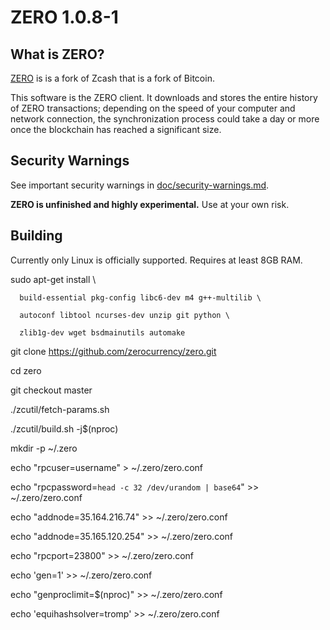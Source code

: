 ZERO 1.0.8-1
=============

What is ZERO?
--------------

[ZERO](https://github.com/zerocurrency/zero) is is a fork of Zcash that is a fork of Bitcoin.

This software is the ZERO client. It downloads and stores the entire history
of ZERO transactions; depending on the speed of your computer and network
connection, the synchronization process could take a day or more once the
blockchain has reached a significant size.

Security Warnings
-----------------

See important security warnings in
[doc/security-warnings.md](doc/security-warnings.md).

**ZERO is unfinished and highly experimental.** Use at your own risk.

Building
--------

Currently only Linux is officially supported.
Requires at least 8GB RAM.


sudo apt-get install \

      build-essential pkg-config libc6-dev m4 g++-multilib \

      autoconf libtool ncurses-dev unzip git python \

      zlib1g-dev wget bsdmainutils automake


git clone https://github.com/zerocurrency/zero.git

cd zero

git checkout master

./zcutil/fetch-params.sh

./zcutil/build.sh -j$(nproc)

mkdir -p ~/.zero

echo "rpcuser=username" > ~/.zero/zero.conf

echo "rpcpassword=`head -c 32 /dev/urandom | base64`" >> ~/.zero/zero.conf

echo "addnode=35.164.216.74" >> ~/.zero/zero.conf

echo "addnode=35.165.120.254" >> ~/.zero/zero.conf

echo "rpcport=23800" >> ~/.zero/zero.conf

echo 'gen=1' >> ~/.zero/zero.conf

echo "genproclimit=$(nproc)" >> ~/.zero/zero.conf

echo 'equihashsolver=tromp' >> ~/.zero/zero.conf




                                        